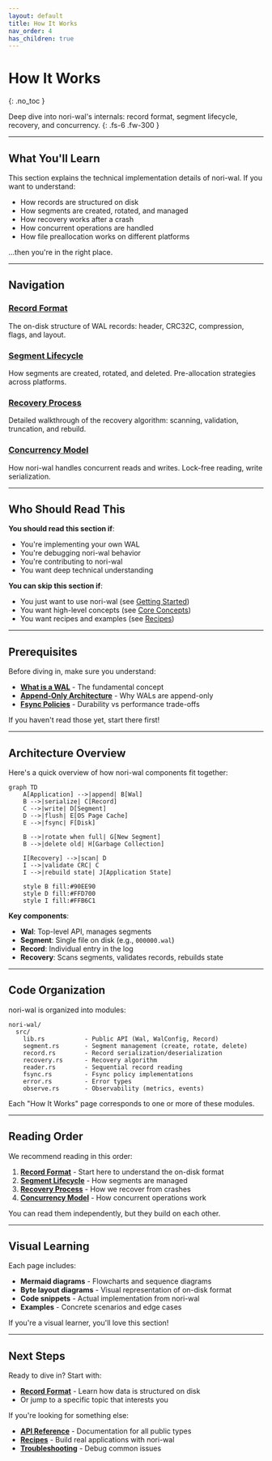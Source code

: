 ```yaml
---
layout: default
title: How It Works
nav_order: 4
has_children: true
---
```


# How It Works
{: .no_toc }

Deep dive into nori-wal's internals: record format, segment lifecycle, recovery, and concurrency.
{: .fs-6 .fw-300 }

---

## What You'll Learn

This section explains the technical implementation details of nori-wal. If you want to understand:

- How records are structured on disk
- How segments are created, rotated, and managed
- How recovery works after a crash
- How concurrent operations are handled
- How file preallocation works on different platforms

...then you're in the right place.

---

## Navigation

### [Record Format](record-format)
The on-disk structure of WAL records: header, CRC32C, compression, flags, and layout.

### [Segment Lifecycle](segment-lifecycle)
How segments are created, rotated, and deleted. Pre-allocation strategies across platforms.

### [Recovery Process](recovery)
Detailed walkthrough of the recovery algorithm: scanning, validation, truncation, and rebuild.

### [Concurrency Model](concurrency)
How nori-wal handles concurrent reads and writes. Lock-free reading, write serialization.

---

## Who Should Read This

**You should read this section if**:
- You're implementing your own WAL
- You're debugging nori-wal behavior
- You're contributing to nori-wal
- You want deep technical understanding

**You can skip this section if**:
- You just want to use nori-wal (see [Getting Started](../getting-started/))
- You want high-level concepts (see [Core Concepts](../core-concepts/))
- You want recipes and examples (see [Recipes](../recipes/))

---

## Prerequisites

Before diving in, make sure you understand:

- **[What is a WAL](../core-concepts/what-is-wal)** - The fundamental concept
- **[Append-Only Architecture](../core-concepts/append-only)** - Why WALs are append-only
- **[Fsync Policies](../core-concepts/fsync-policies)** - Durability vs performance trade-offs

If you haven't read those yet, start there first!

---

## Architecture Overview

Here's a quick overview of how nori-wal components fit together:

```mermaid
graph TD
    A[Application] -->|append| B[Wal]
    B -->|serialize| C[Record]
    C -->|write| D[Segment]
    D -->|flush| E[OS Page Cache]
    E -->|fsync| F[Disk]

    B -->|rotate when full| G[New Segment]
    B -->|delete old| H[Garbage Collection]

    I[Recovery] -->|scan| D
    I -->|validate CRC| C
    I -->|rebuild state| J[Application State]

    style B fill:#90EE90
    style D fill:#FFD700
    style I fill:#FFB6C1
```

**Key components**:
- **Wal**: Top-level API, manages segments
- **Segment**: Single file on disk (e.g., `000000.wal`)
- **Record**: Individual entry in the log
- **Recovery**: Scans segments, validates records, rebuilds state

---

## Code Organization

nori-wal is organized into modules:

```
nori-wal/
  src/
    lib.rs           - Public API (Wal, WalConfig, Record)
    segment.rs       - Segment management (create, rotate, delete)
    record.rs        - Record serialization/deserialization
    recovery.rs      - Recovery algorithm
    reader.rs        - Sequential record reading
    fsync.rs         - Fsync policy implementations
    error.rs         - Error types
    observe.rs       - Observability (metrics, events)
```

Each "How It Works" page corresponds to one or more of these modules.

---

## Reading Order

We recommend reading in this order:

1. **[Record Format](record-format)** - Start here to understand the on-disk format
2. **[Segment Lifecycle](segment-lifecycle)** - How segments are managed
3. **[Recovery Process](recovery)** - How we recover from crashes
4. **[Concurrency Model](concurrency)** - How concurrent operations work

You can read them independently, but they build on each other.

---

## Visual Learning

Each page includes:

- **Mermaid diagrams** - Flowcharts and sequence diagrams
- **Byte layout diagrams** - Visual representation of on-disk format
- **Code snippets** - Actual implementation from nori-wal
- **Examples** - Concrete scenarios and edge cases

If you're a visual learner, you'll love this section!

---

## Next Steps

Ready to dive in? Start with:

- **[Record Format](record-format)** - Learn how data is structured on disk
- Or jump to a specific topic that interests you

If you're looking for something else:
- **[API Reference](../api-reference/)** - Documentation for all public types
- **[Recipes](../recipes/)** - Build real applications with nori-wal
- **[Troubleshooting](../troubleshooting/)** - Debug common issues
